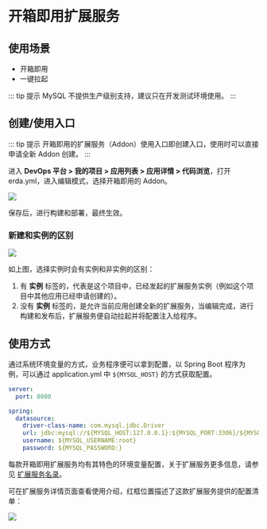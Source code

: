 # 开箱即用扩展服务

## 使用场景

* 开箱即用
* 一键拉起

::: tip 提示
MySQL 不提供生产级别支持，建议只在开发测试环境使用。
:::

## 创建/使用入口

::: tip 提示
开箱即用的扩展服务（Addon）使用入口即创建入口，使用时可以直接申请全新 Addon 创建。
:::

进入 **DevOps 平台 > 我的项目 > 应用列表 > 应用详情 > 代码浏览**，打开 erda.yml，进入编辑模式，选择开箱即用的 Addon。

![](https://terminus-paas.oss-cn-hangzhou.aliyuncs.com/paas-doc/2021/08/23/903bae9e-8716-4d8e-84c0-b033a64b04a9.png)

保存后，进行构建和部署，最终生效。

### 新建和实例的区别

![](https://terminus-paas.oss-cn-hangzhou.aliyuncs.com/paas-doc/2021/08/23/e2996bbb-b16b-4a6b-a1df-2c22ed1a8f5a.png)

如上图，选择实例时会有实例和非实例的区别：
1. 有 **实例** 标签的，代表是这个项目中，已经发起的扩展服务实例（例如这个项目中其他应用已经申请创建的）。
2. 没有 **实例** 标签的，是允许当前应用创建全新的扩展服务，当编辑完成，进行构建和发布后，扩展服务便自动拉起并将配置注入给程序。

## 使用方式

通过系统环境变量的方式，业务程序便可以拿到配置，以 Spring Boot 程序为例，可以通过 application.yml 中 `${MYSQL_HOST}` 的方式获取配置。

```yaml
server:
  port: 8080

spring:
  datasource:
    driver-class-name: com.mysql.jdbc.Driver
    url: jdbc:mysql://${MYSQL_HOST:127.0.0.1}:${MYSQL_PORT:3306}/${MYSQL_DATABASE}?useUnicode=true&characterEncoding=UTF-8
    username: ${MYSQL_USERNAME:root}
    password: ${MYSQL_PASSWORD:}
```

每款开箱即用扩展服务均有其特色的环境变量配置，关于扩展服务更多信息，请参见 [扩展服务名录](https://www.erda.cloud/market/addon)。

可在扩展服务详情页面查看使用介绍，红框位置描述了这款扩展服务提供的配置清单：

![](https://terminus-paas.oss-cn-hangzhou.aliyuncs.com/paas-doc/2021/08/23/75a798c2-c5e6-4f26-8163-d37840558ccf.png)
